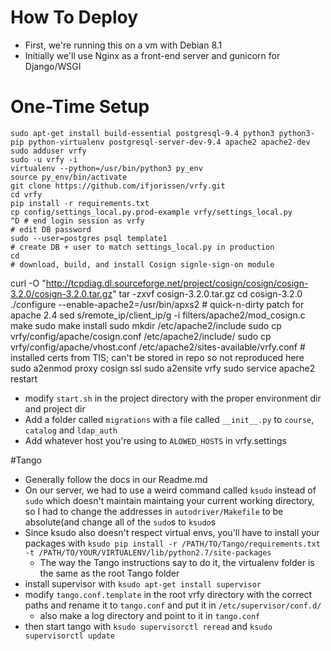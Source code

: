 # How To Deploy
  * First, we're running this on a vm with Debian 8.1
  * Initially we'll use Nginx as a front-end server and gunicorn for Django/WSGI

# One-Time Setup

    sudo apt-get install build-essential postgresql-9.4 python3 python3-pip python-virtualenv postgresql-server-dev-9.4 apache2 apache2-dev
    sudo adduser vrfy
    sudo -u vrfy -i
    virtualenv --python=/usr/bin/python3 py_env
    source py_env/bin/activate
    git clone https://github.com/ifjorissen/vrfy.git
    cd vrfy
    pip install -r requirements.txt
    cp config/settings_local.py.prod-example vrfy/settings_local.py
    ^D # end login session as vrfy
    # edit DB password
    sudo --user=postgres psql template1
    # create DB + user to match settings_local.py in production
    cd
    # download, build, and install Cosign signle-sign-on module
curl -O "http://tcpdiag.dl.sourceforge.net/project/cosign/cosign/cosign-3.2.0/cosign-3.2.0.tar.gz"
    tar -zxvf cosign-3.2.0.tar.gz
    cd cosign-3.2.0
    ./configure --enable-apache2=/usr/bin/apxs2
    # quick-n-dirty patch for apache 2.4
    sed s/remote_ip/client_ip/g -i filters/apache2/mod_cosign.c
    make
    sudo make install
    sudo mkdir /etc/apache2/include
    sudo cp vrfy/config/apache/cosign.conf /etc/apache2/include/
    sudo cp vrfy/config/apache/vhost.conf /etc/apache2/sites-available/vrfy.conf
    # installed certs from TIS; can't be stored in repo so not reproduced here
    sudo a2enmod proxy cosign ssl
    sudo a2ensite vrfy
    sudo service apache2 restart

  * modify `start.sh` in the project directory with the proper environment dir and project dir
  * Add a folder called `migrations` with a file called `__init__.py` to `course`, `catalog` and `ldap_auth`
  * Add whatever host you're using to `ALOWED_HOSTS` in vrfy.settings

#Tango
  * Generally follow the docs in our Readme.md
  * On our server, we had to use a weird command called `ksudo` instead of `sudo` which doesn't maintain maintaing your current working directory, so I had to change the addresses in `autodriver/Makefile` to be absolute(and change all of the `sudo`s to `ksudo`s
  * Since ksudo also doesn't respect virtual envs, you'll have to install your packages with `ksudo pip install -r /PATH/TO/Tango/requirements.txt -t /PATH/TO/YOUR/VIRTUALENV/lib/python2.7/site-packages`
    * The way the Tango instructions say to do it, the virtualenv folder is the same as the root Tango folder
  * install supervisor with `ksudo apt-get install supervisor`
  * modify `tango.conf.template` in the root vrfy directory with the correct paths and rename it to `tango.conf` and put it in `/etc/supervisor/conf.d/`
    * also make a log directory and point to it in `tango.conf`
  * then start tango with `ksudo supervisorctl reread` and `ksudo supervisorctl update`
  
